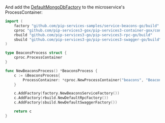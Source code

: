 
And add the [DefaultMongoDbFactory](../../../toolkit_api/golang/mongodb/build/default_mongodb_factory/) to the microservice's ProcessContainer:

```go
import (
	factory "github.com/pip-services-samples/service-beacons-go/build"
	cproc "github.com/pip-services3-gox/pip-services3-container-gox/container"
	rbuild "github.com/pip-services3-go/pip-services3-rpc-go/build"
	sbuild "github.com/pip-services3-go/pip-services3-swagger-go/build"
)

type BeaconsProcess struct {
	cproc.ProcessContainer
}

func NewBeaconsProcess() *BeaconsProcess {
	c := &BeaconsProcess{
		ProcessContainer: *cproc.NewProcessContainer("beacons", "Beacons microservice"),
	}

	c.AddFactory(factory.NewBeaconsServiceFactory())
	c.AddFactory(rbuild.NewDefaultRpcFactory())
	c.AddFactory(sbuild.NewDefaultSwaggerFactory())

	return c
}


```
